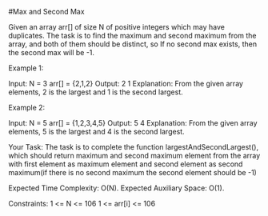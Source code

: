  #Max and Second Max 
 
 Given an array arr[] of size N of positive integers which may have duplicates. The task is to find the maximum and second maximum from the array, 
 and both of them should be distinct, so If no second max exists, then the second max will be -1.
 
Example 1:

  Input:
  N = 3
  arr[] = {2,1,2}
  Output: 2 1
  Explanation: From the given array 
  elements, 2 is the largest and 1 
  is the second largest.

Example 2:
  
  Input:
  N = 5
  arr[] = {1,2,3,4,5}
  Output: 5 4
  Explanation: From the given array 
  elements, 5 is the largest and 4 
  is the second largest.

Your Task: The task is to complete the function largestAndSecondLargest(), which should return maximum and second maximum element from the array with first 
element as maximum element and second element as second maximum(if there is no second maximum the second element should be -1)

Expected Time Complexity: O(N).
Expected Auxiliary Space: O(1).

  Constraints:
  1 <= N <= 106
  1 <= arr[i] <= 106

